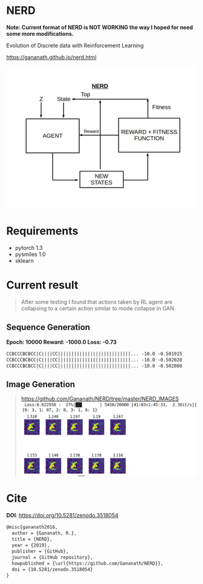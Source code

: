 # NERD
**Note: Current format of NERD is NOT WORKING the way I hoped for need some more modifications.**

Evolution of Discrete data with Reinforcement Learning

https://gananath.github.io/nerd.html


![NERD](https://raw.githubusercontent.com/Gananath/gananath.github.io/master/images/nerd.jpg)

# Requirements
- pytorch 1.3
- pysmiles 1.0
- sklearn

# Current result
> After some testing I found that actions taken by RL agent are collapsing to a certain action similar to mode collapse in GAN. 

## Sequence Generation
**Epoch: 10000 Reward: -1000.0 Loss: -0.73**
```
CCBCCCBCBCC|C||||CC|||||||||||||||||||||||||||... -10.0 -0.501915 
CCBCCCBCBCC|C||||CC|||||||||||||||||||||||||||... -10.0 -0.502028 
CCBCCCBCBCC|C||||CC|||||||||||||||||||||||||||... -10.0 -0.502080
```
## Image Generation
> https://github.com/Gananath/NERD/tree/master/NERD_IMAGES
![nerd_mnist](https://raw.githubusercontent.com/Gananath/NERD/master/NERD_IMAGES/nerd_mnist.png)

# Cite
**DOI**: https://doi.org/10.5281/zenodo.3518054

```
@misc{gananath2016,
  author = {Gananath, R.},
  title = {NERD},
  year = {2019},
  publisher = {GitHub},
  journal = {GitHub repository},
  howpublished = {\url{https://github.com/Gananath/NERD}},
  doi = {10.5281/zenodo.3518054}
}
```
